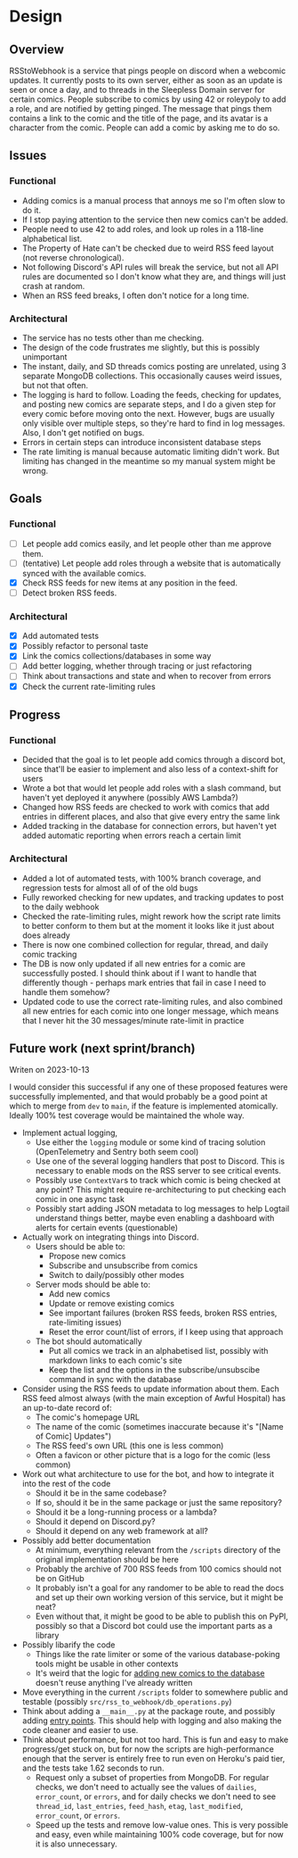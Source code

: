 # Design

## Overview

RSStoWebhook is a service that pings people on discord when a webcomic updates.
It currently posts to its own server, either as soon as an update is seen or once a day, and to threads in the Sleepless Domain server for certain comics.
People subscribe to comics by using 42 or roleypoly to add a role, and are notified by getting pinged.
The message that pings them contains a link to the comic and the title of the page, and its avatar is a character from the comic.
People can add a comic by asking me to do so.

## Issues

### Functional

- Adding comics is a manual process that annoys me so I'm often slow to do it.
- If I stop paying attention to the service then new comics can't be added.
- People need to use 42 to add roles, and look up roles in a 118-line alphabetical list.
- The Property of Hate can't be checked due to weird RSS feed layout (not reverse chronological).
- Not following Discord's API rules will break the service, but not all API rules are documented so I don't know what they are, and things will just crash at random.
- When an RSS feed breaks, I often don't notice for a long time.

### Architectural

- The service has no tests other than me checking.
- The design of the code frustrates me slightly, but this is possibly unimportant
- The instant, daily, and SD threads comics posting are unrelated, using 3 separate MongoDB collections. This occasionally causes weird issues, but not that often.
- The logging is hard to follow. Loading the feeds, checking for updates, and posting new comics are separate steps, and I do a given step for every comic before moving onto the next. However, bugs are usually only visible over multiple steps, so they're hard to find in log messages. Also, I don't get notified on bugs.
- Errors in certain steps can introduce inconsistent database steps
- The rate limiting is manual because automatic limiting didn't work. But limiting has changed in the meantime so my manual system might be wrong.

## Goals

### Functional

- [ ] Let people add comics easily, and let people other than me approve them.
- [ ] (tentative) Let people add roles through a website that is automatically synced with the available comics.
- [x] Check RSS feeds for new items at any position in the feed.
- [ ] Detect broken RSS feeds.

### Architectural

- [x] Add automated tests
- [x] Possibly refactor to personal taste
- [x] Link the comics collections/databases in some way
- [ ] Add better logging, whether through tracing or just refactoring
- [ ] Think about transactions and state and when to recover from errors
- [x] Check the current rate-limiting rules

## Progress

### Functional

- Decided that the goal is to let people add comics through a discord bot, since that'll be easier to implement and also less of a context-shift for users
- Wrote a bot that would let people add roles with a slash command, but haven't yet deployed it anywhere (possibly AWS Lambda?)
- Changed how RSS feeds are checked to work with comics that add entries in different places, and also that give every entry the same link
- Added tracking in the database for connection errors, but haven't yet added automatic reporting when errors reach a certain limit

### Architectural

- Added a lot of automated tests, with 100% branch coverage, and regression tests for almost all of of the old bugs
- Fully reworked checking for new updates, and tracking updates to post to the daily webhook
- Checked the rate-limiting rules, might rework how the script rate limits to better conform to them but at the moment it looks like it just about does already
- There is now one combined collection for regular, thread, and daily comic tracking
- The DB is now only updated if all new entries for a comic are successfully posted. I should think about if I want to handle that differently though - perhaps mark entries that fail in case I need to handle them somehow?
- Updated code to use the correct rate-limiting rules, and also combined all new entries for each comic into one longer message, which means that I never hit the 30 messages/minute rate-limit in practice

## Future work (next sprint/branch)

Writen on 2023-10-13

I would consider this successful if any one of these proposed features were successfully implemented, and that would probably be a good point at which to merge from `dev` to `main`, if the feature is implemented atomically. Ideally 100% test coverage would be maintained the whole way.

- Implement actual logging,
  - Use either the `logging` module or some kind of tracing solution (OpenTelemetry and Sentry both seem cool)
  - Use one of the several logging handlers that post to Discord. This is necessary to enable mods on the RSS server to see critical events.
  - Possibly use `ContextVar`s to track which comic is being checked at any point? This might require re-architecturing to put checking each comic in one async task
  - Possibly start adding JSON metadata to log messages to help Logtail understand things better, maybe even enabling a dashboard with alerts for certain events (questionable)
- Actually work on integrating things into Discord.
  - Users should be able to:
    - Propose new comics
    - Subscribe and unsubscribe from comics
    - Switch to daily/possibly other modes
  - Server mods should be able to:
    - Add new comics
    - Update or remove existing comics
    - See important failures (broken RSS feeds, broken RSS entries, rate-limiting issues)
    - Reset the error count/list of errors, if I keep using that approach
  - The bot should automatically
    - Put all comics we track in an alphabetised list, possibly with markdown links to each comic's site
    - Keep the list and the options in the subscribe/unsubscibe command in sync with the database
- Consider using the RSS feeds to update information about them. Each RSS feed almost always (with the main exception of Awful Hospital) has an up-to-date record of:
  - The comic's homepage URL
  - The name of the comic (sometimes inaccurate because it's "[Name of Comic] Updates")
  - The RSS feed's own URL (this one is less common)
  - Often a favicon or other picture that is a logo for the comic (less common)
- Work out what architecture to use for the bot, and how to integrate it into the rest of the code
  - Should it be in the same codebase?
  - If so, should it be in the same package or just the same repository?
  - Should it be a long-running process or a lambda?
  - Should it depend on Discord.py?
  - Should it depend on any web framework at all?
- Possibly add better documentation
  - At minimum, everything relevant from the `/scripts` directory of the original implementation should be here
  - Probably the archive of 700 RSS feeds from 100 comics should not be on GitHub
  - It probably isn't a goal for any randomer to be able to read the docs and set up their own working version of this service, but it might be neat?
  - Even without that, it might be good to be able to publish this on PyPI, possibly so that a Discord bot could use the important parts as a library
- Possibly libarify the code
  - Things like the rate limiter or some of the various database-poking tools might be usable in other contexts
  - It's weird that the logic for [adding new comics to the database](src/rss_to_webhook/db_operations.py) doesn't reuse anything I've already written
- Move everything in the current `/scripts` folder to somewhere public and testable (possibly `src/rss_to_webhook/db_operations.py`)
- Think about adding a `__main__.py` at the package route, and possibly adding [entry points](https://packaging.python.org/en/latest/specifications/entry-points/). This should help with logging and also making the code cleaner and easier to use.
- Think about performance, but not too hard. This is fun and easy to make progress/get stuck on, but for now the scripts are high-performance enough that the server is entirely free to run even on Heroku's paid tier, and the tests take 1.62 seconds to run.
  - Request only a subset of properties from MongoDB. For regular checks, we don't need to actually see the values of `dailies`, `error_count`, or `errors`, and for daily checks we don't need to see `thread_id`, `last_entries`, `feed_hash`, `etag`, `last_modified`, `error_count`, or `errors`.
  - Speed up the tests and remove low-value ones. This is very possible and easy, even while maintaining 100% code coverage, but for now it is also unnecessary.
